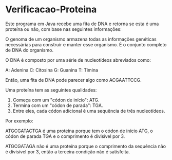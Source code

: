 # Verificacao-Proteina
Este programa em Java recebe uma fita de DNA e retorna se esta é uma proteína ou não, com base nas seguintes informações: 

O genoma de um organismo armazena todas as informações genéticas
necessárias para construir e manter esse organismo. É o conjunto completo de
DNA do organismo.

O DNA é composto por uma série de nucleotídeos abreviados como:

A: Adenina
C: Citosina
G: Guanina
T: Timina

Então, uma fita de DNA pode parecer algo como ACGAATTCCG.

Uma proteína tem as seguintes qualidades:
1. Começa com um "códon de início": ATG.
2. Termina com um "códon de parada": TGA.
3. Entre eles, cada códon adicional é uma sequência de três
nucleotídeos.

Por exemplo:

ATGCGATACTGA é uma proteína porque tem o códon de início ATG, o
códon de parada TGA e o comprimento é divisível por 3.

ATGCGATAGA não é uma proteína porque o comprimento da sequência
não é divisível por 3, então a terceira condição não é satisfeita.
